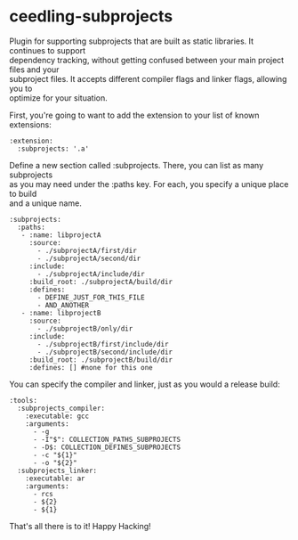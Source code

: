 # ceedling-subprojects

Plugin for supporting subprojects that are built as static libraries. It continues to support  
dependency tracking, without getting confused between your main project files and your  
subproject files. It accepts different compiler flags and linker flags, allowing you to  
optimize for your situation.

First, you're going to want to add the extension to your list of known extensions:

```
:extension:
  :subprojects: '.a'
```

Define a new section called :subprojects. There, you can list as many subprojects  
as you may need under the :paths key. For each, you specify a unique place to build  
and a unique name.

```
:subprojects:
  :paths:
   - :name: libprojectA
     :source:
       - ./subprojectA/first/dir
       - ./subprojectA/second/dir
     :include:
       - ./subprojectA/include/dir
     :build_root: ./subprojectA/build/dir
     :defines:
       - DEFINE_JUST_FOR_THIS_FILE
       - AND_ANOTHER
   - :name: libprojectB
     :source:
       - ./subprojectB/only/dir
     :include:
       - ./subprojectB/first/include/dir
       - ./subprojectB/second/include/dir
     :build_root: ./subprojectB/build/dir
     :defines: [] #none for this one
```

You can specify the compiler and linker, just as you would a release build:

```
:tools:
  :subprojects_compiler:
    :executable: gcc
    :arguments:
      - -g
      - -I"$": COLLECTION_PATHS_SUBPROJECTS
      - -D$: COLLECTION_DEFINES_SUBPROJECTS
      - -c "${1}"
      - -o "${2}"
  :subprojects_linker:
    :executable: ar
    :arguments:
      - rcs
      - ${2}
      - ${1}
```

That's all there is to it! Happy Hacking!
